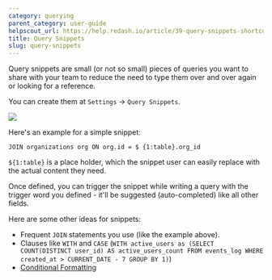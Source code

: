 ```yaml
---
category: querying
parent_category: user-guide
helpscout_url: https://help.redash.io/article/39-query-snippets-shortcuts
title: Query Snippets
slug: query-snippets
---
```


Query snippets are small (or not so small) pieces of queries you want to share
with your team to reduce the need to type them over and over again or looking
for a reference.

You can create them at `Settings` -> `Query Snippets`.

![](/assets/images/docs/gitbook/Snippet.png)

Here's an example for a simple snippet:

```
JOIN organizations org ON org.id = $ {1:table}.org_id
```

`${1:table}` is a place holder, which the snippet user can easily replace with the actual content they need.

Once defined, you can trigger the snippet while writing a query with the trigger word you defined - it'll be suggested (auto-completed) like all other fields.

Here are some other ideas for snippets:

- Frequent `JOIN` statements you use (like the example above).
- Clauses like `WITH` and `CASE` (`WITH active_users as (SELECT COUNT(DISTINCT user_id) AS active_users_count FROM events_log WHERE created_at > CURRENT_DATE - 7 GROUP BY 1)`)
- [Conditional Formatting](https://discuss.redash.io/t/conditional-formatting-general-text-formatting/1706/1)
